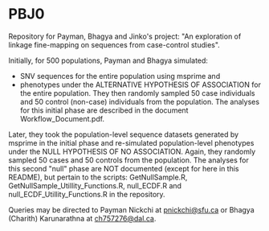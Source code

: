 # PBJ0
Repository for Payman, Bhagya and Jinko's project: 
"An exploration of linkage fine-mapping on sequences from case-control studies".

Initially, for 500 populations, Payman and Bhagya simulated:
- SNV sequences for the entire population using msprime and
- phenotypes under the ALTERNATIVE HYPOTHESIS OF ASSOCIATION for the entire population.
They then randomly sampled 50 case individuals and 50 control (non-case) individuals
from the population.
The analyses for this initial phase are described in the document Workflow_Document.pdf.  

Later, they took the population-level sequence datasets generated by msprime in 
the initial phase and re-simulated population-level phenotypes under the
NULL HYPOTHESIS OF NO ASSOCIATION.
Again, they randomly sampled 50 cases and 50 controls from the population.
The analyses for this second "null" phase are NOT documented (except for here in this README),
but pertain to the scripts: GetNullSample.R, GetNullSample_Utillity_Functions.R,
null_ECDF.R and null_ECDF_Utillity_Functions.R in the repository.

Queries may be directed to Payman Nickchi at pnickchi@sfu.ca or Bhagya (Charith) Karunarathna at ch757276@dal.ca.
